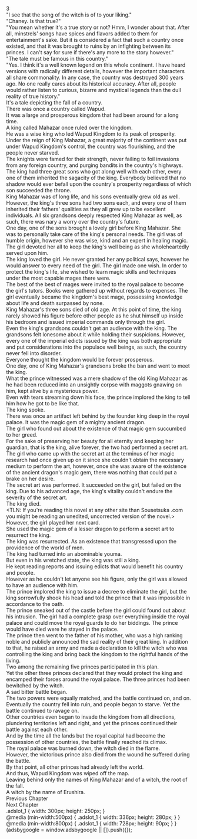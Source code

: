 3<br/>
"I see that the song of the witch is of to your liking."<br/>
"Chaney. Is that true?"<br/>
"You mean whether it's a true story or not? Hmm, I wonder about that. After all, minstrels' songs have spices and flavors added to them for entertainment's sake. But it is considered a fact that such a country once existed, and that it was brought to ruins by an infighting between its princes. I can't say for sure if there's any more to the story however."<br/>
"The tale must be famous in this country."<br/>
"Yes. I think it's a well known legend on this whole continent. I have heard versions with radically different details, however the important characters all share commonality. In any case, the country was destroyed 300 years ago. No one really cares about its historical accuracy. After all, people would rather listen to curious, bizarre and mystical legends than the dull reality of true history."<br/>
It's a tale depicting the fall of a country.<br/>
There was once a country called Wapud.<br/>
It was a large and prosperous kingdom that had been around for a long time.<br/>
A king called Mahazar once ruled over the kingdom.<br/>
He was a wise king who led Wapud Kingdom to its peak of prosperity.<br/>
Under the reign of King Mahazar, a great majority of the continent was put under Wapud Kingdom's control, the country was flourishing, and the people never starved.<br/>
The knights were famed for their strength, never failing to foil invasions from any foreign country, and purging bandits in the country's highways.<br/>
The king had three great sons who got along well with each other, every one of them inherited the sagacity of the king. Everybody believed that no shadow would ever befall upon the country's prosperity regardless of which son succeeded the throne.<br/>
King Mahazar was of long life, and his sons eventually grew old as well. However, the king's three sons had two sons each, and every one of them inherited their fathers' qualities as they all grew up to be excellent individuals. All six grandsons deeply respected King Mahazar as well, as such, there was nary a worry over the country's future.<br/>
One day, one of the sons brought a lovely girl before King Mahazar. She was to personally take care of the king's personal needs. The girl was of humble origin, however she was wise, kind and an expert in healing magic. The girl devoted her all to keep the king's well being as she wholeheartedly served upon him.<br/>
The king loved the girl. He never granted her any political says, however he would answer to every need of the girl. The girl made one wish. In order to protect the king's life, she wished to learn magic skills and techniques under the most capable mages there were.<br/>
The best of the best of mages were invited to the royal palace to become the girl's tutors. Books were gathered up without regards to expenses. The girl eventually became the kingdom's best mage, possessing knowledge about life and death surpassed by none.<br/>
King Mahazar's three sons died of old age. At this point of time, the king rarely showed his figure before other people as he shut himself up inside his bedroom and issued imperial commands only through the girl.<br/>
Even the king's grandsons couldn't get an audience with the king. The grandsons felt lonesome about it while holding their suspicions. However, every one of the imperial edicts issued by the king was both appropriate and put considerations into the populace well beings, as such, the country never fell into disorder.<br/>
Everyone thought the kingdom would be forever prosperous.<br/>
One day, one of King Mahazar's grandsons broke the ban and went to meet the king.<br/>
What the prince witnessed was a mere shadow of the old King Mahazar as he had been reduced into an unsightly corpse with maggots gnawing on him, kept alive by a mysterious power.<br/>
Even with tears streaming down his face, the prince implored the king to tell him how he got to be like that.<br/>
The king spoke.<br/>
There was once an artifact left behind by the founder king deep in the royal palace. It was the magic gem of a mighty ancient dragon.<br/>
The girl who found out about the existence of that magic gem succumbed to her greed.<br/>
For the sake of preserving her beauty for all eternity and keeping her guardian, that is the king, alive forever, the two had performed a secret art. The girl who came up with the secret art at the terminus of her magic research had once given up on it since she couldn't obtain the necessary medium to perform the art, however, once she was aware of the existence of the ancient dragon's magic gem, there was nothing that could put a brake on her desire.<br/>
The secret art was performed. It succeeded on the girl, but failed on the king. Due to his advanced age, the king's vitality couldn't endure the severity of the secret art.<br/>
The king died.<br/>
<TLN: If you're reading this novel at any other site than Sousetsuka .com you might be reading an unedited, uncorrected version of the novel.><br/>
However, the girl played her next card.<br/>
She used the magic gem of a lesser dragon to perform a secret art to resurrect the king.<br/>
The king was resurrected. As an existence that transgressed upon the providence of the world of men.<br/>
The king had turned into an abominable youma.<br/>
But even in his wretched state, the king was still a king.<br/>
He kept reading reports and issuing edicts that would benefit his country and people.<br/>
However as he couldn't let anyone see his figure, only the girl was allowed to have an audience with him.<br/>
The prince implored the king to issue a decree to eliminate the girl, but the king sorrowfully shook his head and told the prince that it was impossible in accordance to the oath.<br/>
The prince sneaked out of the castle before the girl could found out about his intrusion. The girl had a complete grasp over everything inside the royal palace and could move the royal guards to do her biddings. The prince would have died were he stayed in the palace.<br/>
The prince then went to the father of his mother, who was a high ranking noble and publicly announced the sad reality of their great king. In addition to that, he raised an army and made a declaration to kill the witch who was controlling the king and bring back the kingdom to the rightful hands of the living.<br/>
Two among the remaining five princes participated in this plan.<br/>
Yet the other three princes declared that they would protect the king and encamped their forces around the royal palace. The three princes had been bewitched by the witch.<br/>
A sad bitter battle began.<br/>
The two powers were equally matched, and the battle continued on, and on.<br/>
Eventually the country fell into ruin, and people began to starve. Yet the battle continued to ravage on.<br/>
Other countries even began to invade the kingdom from all directions, plundering territories left and right, and yet the princes continued their battle against each other.<br/>
And by the time all the lands but the royal capital had become the possession of other countries, the battle finally reached its climax.<br/>
The royal palace was burned down, the witch died in the flame.<br/>
However, the victorious prince also died from the wound he suffered during the battle.<br/>
By that point, all other princes had already left the world.<br/>
And thus, Wapud Kingdom was wiped off the map.<br/>
Leaving behind only the names of King Mahazar and of a witch, the root of the fall.<br/>
A witch by the name of Erushira.<br/>
Previous Chapter<br/>
Next Chapter <br/>
.adslot_1 { width: 300px; height: 250px; }<br/>
@media (min-width:500px) { .adslot_1 { width: 336px; height: 280px; } }<br/>
@media (min-width:800px) { .adslot_1 { width: 728px; height: 90px; } }<br/>
(adsbygoogle = window.adsbygoogle || []).push({});<br/>

